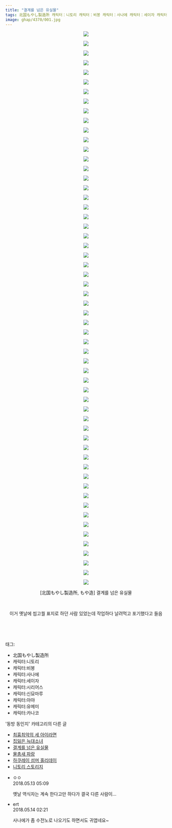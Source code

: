 ```yaml
---
title: "결계를 넘은 유실물"
tags: 北国もやし製造所 캐릭터：니토리 캐릭터：비봉 캐릭터：사나에 캐릭터：세이자 캐릭터：시리어스 캐릭터：신묘마루 캐릭터：아야 캐릭터：유메미 캐릭터：카나코 もや造 동방_동인지
image: ghap/4370/001.jpg
---
```

<div class="article">
<p style="text-align: center; clear: none; float: none;"><img src="{{ site.nasurl }}/ghap/4370/001.jpg"/></p>
<p style="text-align: center; clear: none; float: none;"><img src="{{ site.nasurl }}/ghap/4370/002.jpg"/></p>
<p style="text-align: center; clear: none; float: none;"><img src="{{ site.nasurl }}/ghap/4370/003.jpg"/></p>
<p style="text-align: center; clear: none; float: none;"><img src="{{ site.nasurl }}/ghap/4370/004.jpg"/></p>
<p style="text-align: center; clear: none; float: none;"><img src="{{ site.nasurl }}/ghap/4370/005.jpg"/></p>
<p style="text-align: center; clear: none; float: none;"><img src="{{ site.nasurl }}/ghap/4370/006.jpg"/></p>
<p style="text-align: center; clear: none; float: none;"><img src="{{ site.nasurl }}/ghap/4370/007.jpg"/></p>
<p style="text-align: center; clear: none; float: none;"><img src="{{ site.nasurl }}/ghap/4370/008.jpg"/></p>
<p style="text-align: center; clear: none; float: none;"><img src="{{ site.nasurl }}/ghap/4370/009.jpg"/></p>
<p style="text-align: center; clear: none; float: none;"><img src="{{ site.nasurl }}/ghap/4370/010.jpg"/></p>
<p style="text-align: center; clear: none; float: none;"><img src="{{ site.nasurl }}/ghap/4370/011.jpg"/></p>
<p style="text-align: center; clear: none; float: none;"><img src="{{ site.nasurl }}/ghap/4370/012.jpg"/></p>
<p style="text-align: center; clear: none; float: none;"><img src="{{ site.nasurl }}/ghap/4370/013.jpg"/></p>
<p style="text-align: center; clear: none; float: none;"><img src="{{ site.nasurl }}/ghap/4370/014.jpg"/></p>
<p style="text-align: center; clear: none; float: none;"><img src="{{ site.nasurl }}/ghap/4370/015.jpg"/></p>
<p style="text-align: center; clear: none; float: none;"><img src="{{ site.nasurl }}/ghap/4370/016.jpg"/></p>
<p style="text-align: center; clear: none; float: none;"><img src="{{ site.nasurl }}/ghap/4370/017.jpg"/></p>
<p style="text-align: center; clear: none; float: none;"><img src="{{ site.nasurl }}/ghap/4370/018.jpg"/></p>
<p style="text-align: center; clear: none; float: none;"><img src="{{ site.nasurl }}/ghap/4370/019.jpg"/></p>
<p style="text-align: center; clear: none; float: none;"><img src="{{ site.nasurl }}/ghap/4370/020.jpg"/></p>
<p style="text-align: center; clear: none; float: none;"><img src="{{ site.nasurl }}/ghap/4370/021.jpg"/></p>
<p style="text-align: center; clear: none; float: none;"><img src="{{ site.nasurl }}/ghap/4370/022.jpg"/></p>
<p style="text-align: center; clear: none; float: none;"><img src="{{ site.nasurl }}/ghap/4370/023.jpg"/></p>
<p style="text-align: center; clear: none; float: none;"><img src="{{ site.nasurl }}/ghap/4370/024.jpg"/></p>
<p style="text-align: center; clear: none; float: none;"><img src="{{ site.nasurl }}/ghap/4370/025.jpg"/></p>
<p style="text-align: center; clear: none; float: none;"><img src="{{ site.nasurl }}/ghap/4370/026.jpg"/></p>
<p style="text-align: center; clear: none; float: none;"><img src="{{ site.nasurl }}/ghap/4370/027.jpg"/></p>
<p style="text-align: center; clear: none; float: none;"><img src="{{ site.nasurl }}/ghap/4370/028.jpg"/></p>
<p style="text-align: center; clear: none; float: none;"><img src="{{ site.nasurl }}/ghap/4370/029.jpg"/></p>
<p style="text-align: center; clear: none; float: none;"><img src="{{ site.nasurl }}/ghap/4370/030.jpg"/></p>
<p style="text-align: center; clear: none; float: none;"><img src="{{ site.nasurl }}/ghap/4370/031.jpg"/></p>
<p style="text-align: center; clear: none; float: none;"><img src="{{ site.nasurl }}/ghap/4370/032.jpg"/></p>
<p style="text-align: center; clear: none; float: none;"><img src="{{ site.nasurl }}/ghap/4370/033.jpg"/></p>
<p style="text-align: center; clear: none; float: none;"><img src="{{ site.nasurl }}/ghap/4370/034.jpg"/></p>
<p style="text-align: center; clear: none; float: none;"><img src="{{ site.nasurl }}/ghap/4370/035.jpg"/></p>
<p style="text-align: center; clear: none; float: none;"><img src="{{ site.nasurl }}/ghap/4370/036.jpg"/></p>
<p style="text-align: center; clear: none; float: none;"><img src="{{ site.nasurl }}/ghap/4370/037.jpg"/></p>
<p style="text-align: center; clear: none; float: none;"><img src="{{ site.nasurl }}/ghap/4370/038.jpg"/></p>
<p style="text-align: center; clear: none; float: none;"><img src="{{ site.nasurl }}/ghap/4370/039.jpg"/></p>
<p style="text-align: center; clear: none; float: none;"><img src="{{ site.nasurl }}/ghap/4370/040.jpg"/></p>
<p style="text-align: center; clear: none; float: none;"><img src="{{ site.nasurl }}/ghap/4370/041.jpg"/></p>
<p style="text-align: center; clear: none; float: none;"><img src="{{ site.nasurl }}/ghap/4370/042.jpg"/></p>
<p style="text-align: center; clear: none; float: none;"><img src="{{ site.nasurl }}/ghap/4370/043.jpg"/></p>
<p style="text-align: center; clear: none; float: none;"><img src="{{ site.nasurl }}/ghap/4370/044.jpg"/></p>
<p style="text-align: center; clear: none; float: none;"><img src="{{ site.nasurl }}/ghap/4370/045.jpg"/></p>
<p style="text-align: center; clear: none; float: none;"><img src="{{ site.nasurl }}/ghap/4370/046.jpg"/></p>
<p style="text-align: center; clear: none; float: none;"><img src="{{ site.nasurl }}/ghap/4370/047.jpg"/></p>
<p style="text-align: center; clear: none; float: none;"><img src="{{ site.nasurl }}/ghap/4370/048.jpg"/></p>
<p style="text-align: center; clear: none; float: none;"><img src="{{ site.nasurl }}/ghap/4370/049.jpg"/></p>
<p style="text-align: center; clear: none; float: none;"><img src="{{ site.nasurl }}/ghap/4370/050.jpg"/></p>
<p style="text-align: center; clear: none; float: none;"><img src="{{ site.nasurl }}/ghap/4370/051.jpg"/></p>
<p style="text-align: center; clear: none; float: none;"><img src="{{ site.nasurl }}/ghap/4370/052.jpg"/></p>
<p style="text-align: center; clear: none; float: none;"><img src="{{ site.nasurl }}/ghap/4370/053.jpg"/></p>
<p style="text-align: center; clear: none; float: none;"><img src="{{ site.nasurl }}/ghap/4370/054.jpg"/></p>
<p style="text-align: center; clear: none; float: none;"><img src="{{ site.nasurl }}/ghap/4370/055.jpg"/></p>
<p style="text-align: center; clear: none; float: none;"><img src="{{ site.nasurl }}/ghap/4370/056.jpg"/></p>
<p style="text-align: center; clear: none; float: none;"><img src="{{ site.nasurl }}/ghap/4370/057.jpg"/></p>
<p style="text-align: center; clear: none; float: none;"><img src="{{ site.nasurl }}/ghap/4370/058.jpg"/></p>
<p style="text-align: center; clear: none; float: none;">[北国もやし製造所, もや造] 결계를 넘은 유실물</p>
<p style="text-align: center; clear: none; float: none;"><br/></p>
<p style="text-align: center; clear: none; float: none;">이거 옛날에 씹고퀄 표지로 하던 사람 있었는데 작업하다 날려먹고 포기했다고 들음</p>
<p style="text-align: center; clear: none; float: none;"><br/></p>
<p><br/></p>
</div><div class="tagTrail">
<p>태그: </p>
<ul>
<li>北国もやし製造所</li>
<li>캐릭터:니토리</li>
<li>캐릭터:비봉</li>
<li>캐릭터:사나에</li>
<li>캐릭터:세이자</li>
<li>캐릭터:시리어스</li>
<li>캐릭터:신묘마루</li>
<li>캐릭터:아야</li>
<li>캐릭터:유메미</li>
<li>캐릭터:카나코</li>
</ul>
</div><div class="another">
<p>'동방 동인지' 카테고리의 다른 글</p>
<ul>
<li><a href="/2018-05-14-ghap_4376">최흉최악의 세 아이라면</a></li>
<li><a href="/2018-05-13-ghap_4373">집잃은 늑대소녀</a></li>
<li><a href="/2018-05-13-ghap_4370">결계를 넘은 유실물</a></li>
<li><a href="/2018-05-12-ghap_4364">물총새 파랑</a></li>
<li><a href="/2018-05-09-ghap_4354">하쿠레이 섬머 홀리데이</a></li>
<li><a href="/2018-05-07-ghap_4350">니토리 스토리지</a></li>
</ul>
</div><div class="cb_module cb_fluid">
<div class="cb_wrt cb_profile">
<div class="comment">
<ul>
<li class="cb_thumb_off" id="comment15254907">
<div class="cb_comment_area">
<div class="cb_info_area">
<div class="cb_section">
<span class="cb_nick_name">ㅇㅇ</span>
</div>
<div class="cb_section">
<span class="cb_date">2018.05.13 05:09 </span>
</div>
</div>
<div class="cb_dsc_comment">
<p class="cb_dsc">
											옛날 역식자는 계속 한다고만 하다가 결국 다른 사람이...
										</p>
</div>
</div></li>
<li class="cb_thumb_off" id="comment15255273">
<div class="cb_comment_area">
<div class="cb_info_area">
<div class="cb_section">
<span class="cb_nick_name">ert</span>
</div>
<div class="cb_section">
<span class="cb_date">2018.05.14 02:21 </span>
</div>
</div>
<div class="cb_dsc_comment">
<p class="cb_dsc">
											사나에가 좀 수전노로 나오기도 하면서도 귀엽네요~
										</p>
</div>
</div></li>
</ul>
</div>
</div><!-- commentList close -->
</div>